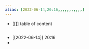 ```yaml
---
alias: [2022-06-14,20:16,,,,,,,,,,,]
---
```

- [[]]
table of content
```toc
```

- [[2022-06-14]] 20:16
- 